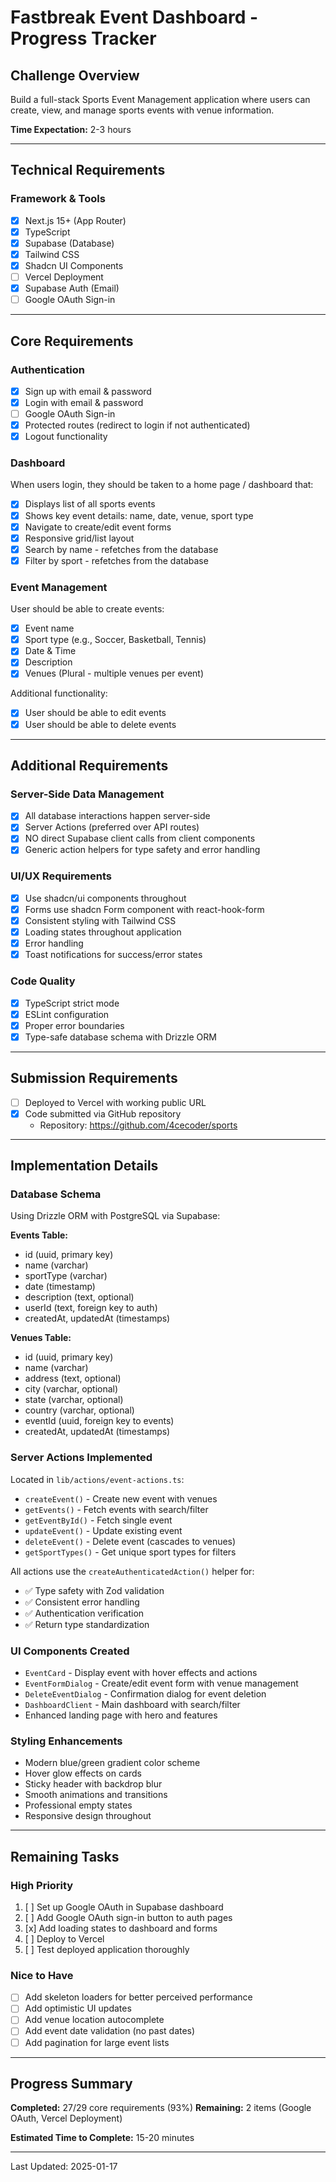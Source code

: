 # Fastbreak Event Dashboard - Progress Tracker

## Challenge Overview
Build a full-stack Sports Event Management application where users can create, view, and manage sports events with venue information.

**Time Expectation:** 2-3 hours

---

## Technical Requirements

### Framework & Tools
- [x] Next.js 15+ (App Router)
- [x] TypeScript
- [x] Supabase (Database)
- [x] Tailwind CSS
- [x] Shadcn UI Components
- [ ] Vercel Deployment
- [x] Supabase Auth (Email)
- [ ] Google OAuth Sign-in

---

## Core Requirements

### Authentication
- [x] Sign up with email & password
- [x] Login with email & password
- [ ] Google OAuth Sign-in
- [x] Protected routes (redirect to login if not authenticated)
- [x] Logout functionality

### Dashboard
When users login, they should be taken to a home page / dashboard that:
- [x] Displays list of all sports events
- [x] Shows key event details: name, date, venue, sport type
- [x] Navigate to create/edit event forms
- [x] Responsive grid/list layout
- [x] Search by name - refetches from the database
- [x] Filter by sport - refetches from the database

### Event Management
User should be able to create events:
- [x] Event name
- [x] Sport type (e.g., Soccer, Basketball, Tennis)
- [x] Date & Time
- [x] Description
- [x] Venues (Plural - multiple venues per event)

Additional functionality:
- [x] User should be able to edit events
- [x] User should be able to delete events

---

## Additional Requirements

### Server-Side Data Management
- [x] All database interactions happen server-side
- [x] Server Actions (preferred over API routes)
- [x] NO direct Supabase client calls from client components
- [x] Generic action helpers for type safety and error handling

### UI/UX Requirements
- [x] Use shadcn/ui components throughout
- [x] Forms use shadcn Form component with react-hook-form
- [x] Consistent styling with Tailwind CSS
- [x] Loading states throughout application
- [x] Error handling
- [x] Toast notifications for success/error states

### Code Quality
- [x] TypeScript strict mode
- [x] ESLint configuration
- [x] Proper error boundaries
- [x] Type-safe database schema with Drizzle ORM

---

## Submission Requirements

- [ ] Deployed to Vercel with working public URL
- [x] Code submitted via GitHub repository
  - Repository: https://github.com/4cecoder/sports

---

## Implementation Details

### Database Schema
Using Drizzle ORM with PostgreSQL via Supabase:

**Events Table:**
- id (uuid, primary key)
- name (varchar)
- sportType (varchar)
- date (timestamp)
- description (text, optional)
- userId (text, foreign key to auth)
- createdAt, updatedAt (timestamps)

**Venues Table:**
- id (uuid, primary key)
- name (varchar)
- address (text, optional)
- city (varchar, optional)
- state (varchar, optional)
- country (varchar, optional)
- eventId (uuid, foreign key to events)
- createdAt, updatedAt (timestamps)

### Server Actions Implemented
Located in `lib/actions/event-actions.ts`:
- `createEvent()` - Create new event with venues
- `getEvents()` - Fetch events with search/filter
- `getEventById()` - Fetch single event
- `updateEvent()` - Update existing event
- `deleteEvent()` - Delete event (cascades to venues)
- `getSportTypes()` - Get unique sport types for filters

All actions use the `createAuthenticatedAction()` helper for:
- ✅ Type safety with Zod validation
- ✅ Consistent error handling
- ✅ Authentication verification
- ✅ Return type standardization

### UI Components Created
- `EventCard` - Display event with hover effects and actions
- `EventFormDialog` - Create/edit event form with venue management
- `DeleteEventDialog` - Confirmation dialog for event deletion
- `DashboardClient` - Main dashboard with search/filter
- Enhanced landing page with hero and features

### Styling Enhancements
- Modern blue/green gradient color scheme
- Hover glow effects on cards
- Sticky header with backdrop blur
- Smooth animations and transitions
- Professional empty states
- Responsive design throughout

---

## Remaining Tasks

### High Priority
1. [ ] Set up Google OAuth in Supabase dashboard
2. [ ] Add Google OAuth sign-in button to auth pages
3. [x] Add loading states to dashboard and forms
4. [ ] Deploy to Vercel
5. [ ] Test deployed application thoroughly

### Nice to Have
- [ ] Add skeleton loaders for better perceived performance
- [ ] Add optimistic UI updates
- [ ] Add venue location autocomplete
- [ ] Add event date validation (no past dates)
- [ ] Add pagination for large event lists

---

## Progress Summary

**Completed:** 27/29 core requirements (93%)
**Remaining:** 2 items (Google OAuth, Vercel Deployment)

**Estimated Time to Complete:** 15-20 minutes

---

Last Updated: 2025-01-17
